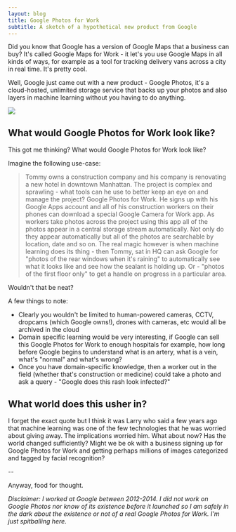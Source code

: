```yaml
---
layout: blog
title: Google Photos for Work
subtitle: A sketch of a hypothetical new product from Google
---
```


Did you know that Google has a version of Google Maps that a business can buy? It's called Google Maps for Work - it let's you use Google Maps in all kinds of ways, for example as a tool for tracking delivery vans across a city in real time. It's pretty cool.

Well, Google just came out with a new product - Google Photos, it's a cloud-hosted, unlimited storage service that backs up your photos and also layers in machine learning without you having to do anything. 

![](http://www.google.com/photos/about/images/ui/google-photos-logo.png)

## What would Google Photos for Work look like?

This got me thinking? What would Google Photos for Work look like?

Imagine the following use-case:

> Tommy owns a construction company and his company is renovating a new hotel in downtown Manhattan. The project is complex and sprawling - what tools can he use to better keep an eye on and manage the project? Google Photos for Work. He signs up with his Google Apps account and all of his construction workers on their phones can download a special Google Camera for Work app. As workers take photos across the project using this app all of the photos appear in a central storage stream automatically. Not only do they appear automatically but all of the photos are searchable by location, date and so on. The real magic however is when machine learning does its thing - then Tommy, sat in HQ can ask Google for "photos of the rear windows when it's raining" to automatically see what it looks like and see how the sealant is holding up. Or - "photos of the first floor only" to get a handle on progress in a particular area.

Wouldn't that be neat?

A few things to note:

- Clearly you wouldn't be limited to human-powered cameras, CCTV, dropcams (which Google owns!), drones with cameras, etc would all be archived in the cloud
- Domain specific learning would be very interesting, if Google can sell this Google Photos for Work to enough hospitals for example, how long before Google begins to understand what is an artery, what is a vein, what's "normal" and what's wrong?
- Once you have domain-specific knowledge, then a worker out in the field (whether that's construction or medicine) could take a photo and ask a query - "Google does this rash look infected?"

## What world does this usher in?

I forget the exact quote but I think it was Larry who said a few years ago that machine learning was one of the few technologies that he was worried about giving away. The implications worried him. What about now? Has the world changed sufficiently? Might we be ok with a business signing up for Google Photos for Work and getting perhaps millions of images categorized and tagged by facial recognition?

--

Anyway, food for thought.

*Disclaimer: I worked at Google between 2012-2014. I did not work on Google Photos nor know of its existence before it launched so I am safely in the dark about the existence or not of a real Google Photos for Work. I'm just spitballing here.*   